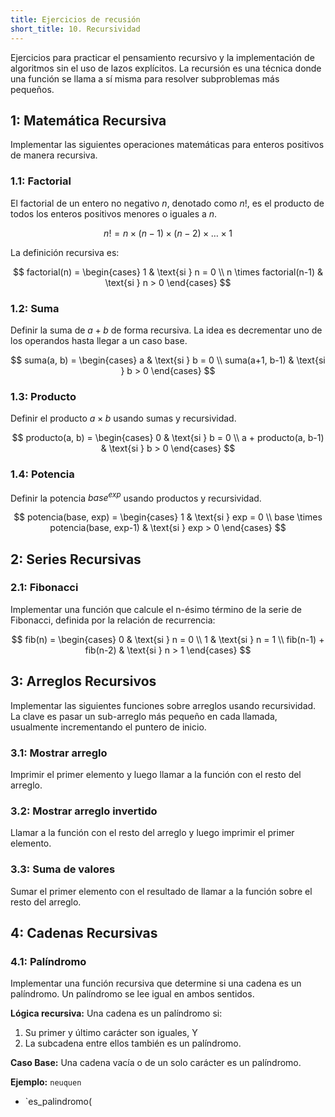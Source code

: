 ```yaml
---
title: Ejercicios de recusión
short_title: 10. Recursividad
---
```


Ejercicios para practicar el pensamiento recursivo y la implementación de
algoritmos sin el uso de lazos explícitos. La recursión es una técnica donde una
función se llama a sí misma para resolver subproblemas más pequeños.

## 1: Matemática Recursiva

Implementar las siguientes operaciones matemáticas para enteros positivos de
manera recursiva.

### 1.1: Factorial

El factorial de un entero no negativo $n$, denotado como $n!$, es el producto de
todos los enteros positivos menores o iguales a $n$.

$$ n! = n \times (n-1) \times (n-2) \times \dots \times 1 $$

La definición recursiva es:

$$ 
factorial(n) = 
\begin{cases}
1 & \text{si } n = 0 \\
n \times factorial(n-1) & \text{si } n > 0
\end{cases}
$$ 

### 1.2: Suma

Definir la suma de $a+b$ de forma recursiva. La idea es decrementar uno de los
operandos hasta llegar a un caso base.

$$ 
suma(a, b) = 
\begin{cases}
a & \text{si } b = 0 \\
suma(a+1, b-1) & \text{si } b > 0
\end{cases}
$$ 

### 1.3: Producto

Definir el producto $a \times b$ usando sumas y recursividad.

$$ 
producto(a, b) = 
\begin{cases}
0 & \text{si } b = 0 \\
a + producto(a, b-1) & \text{si } b > 0
\end{cases}
$$ 

### 1.4: Potencia

Definir la potencia $base^{exp}$ usando productos y recursividad.

$$ 
potencia(base, exp) = 
\begin{cases}
1 & \text{si } exp = 0 \\
base \times potencia(base, exp-1) & \text{si } exp > 0
\end{cases}
$$ 

## 2: Series Recursivas

### 2.1: Fibonacci

Implementar una función que calcule el n-ésimo término de la serie de Fibonacci,
definida por la relación de recurrencia:

$$ 
fib(n) = 
\begin{cases}
0 & \text{si } n = 0 \\
1 & \text{si } n = 1 \\
fib(n-1) + fib(n-2) & \text{si } n > 1
\end{cases}
$$ 

## 3: Arreglos Recursivos

Implementar las siguientes funciones sobre arreglos usando recursividad. La
clave es pasar un sub-arreglo más pequeño en cada llamada, usualmente
incrementando el puntero de inicio.

### 3.1: Mostrar arreglo

Imprimir el primer elemento y luego llamar a la función con el resto del
arreglo.

### 3.2: Mostrar arreglo invertido

Llamar a la función con el resto del arreglo y luego imprimir el primer
elemento.

### 3.3: Suma de valores

Sumar el primer elemento con el resultado de llamar a la función sobre el resto
del arreglo.

## 4: Cadenas Recursivas

### 4.1: Palíndromo

Implementar una función recursiva que determine si una cadena es un palíndromo.
Un palíndromo se lee igual en ambos sentidos.

**Lógica recursiva:** Una cadena es un palíndromo si:

1.  Su primer y último carácter son iguales, Y
2.  La subcadena entre ellos también es un palíndromo.

**Caso Base:** Una cadena vacía o de un solo carácter es un palíndromo.

**Ejemplo:** `neuquen`

- `es_palindromo(